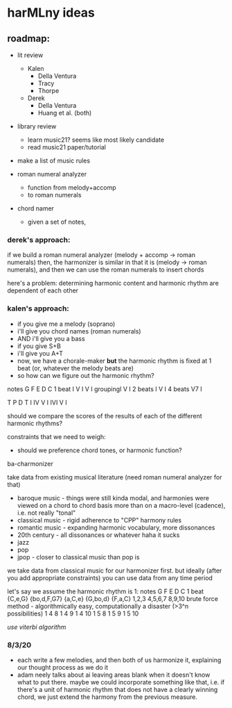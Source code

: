 # harMLny ideas
## roadmap:
- lit review
    - Kalen
        - Della Ventura
        - Tracy
        - Thorpe
    - Derek
        - Della Ventura
        - Huang et al. (both)
- library review
    - learn music21? seems like most likely candidate
    - read music21 paper/tutorial
- make a list of music rules

- roman numeral analyzer
    - function from melody+accomp
    - to roman numerals

- chord namer
    - given a set of notes,

### derek's approach:

if we build a roman numeral analyzer (melody + accomp -> roman numerals) then, the harmonizer is similar in that it is (melody -> roman numerals), and then we can use the roman numerals to insert chords

here's a problem:
determining harmonic content and harmonic rhythm are dependent of each other

### kalen's approach:

- if you give me a melody (soprano)
- i'll give you chord names (roman numerals)
- AND i'll give you a bass
- if you give S+B
- i'll give you A+T
- now, we have a chorale-maker **but** the harmonic rhythm is fixed at 1 beat (or, whatever the melody beats are)
- so how can we figure out the harmonic rhythm?

notes   G   F   E   D   C
1 beat  I   V   I   V   I
groupingI           V   I
2 beats I       V       I
4 beats V7              I

T                   P   D   T
I                   IV  V   I
IVI     V       I

should we compare the scores of the results of each of the different harmonic rhythms?

constraints that we need to weigh:
- should we preference chord tones, or harmonic function?

ba-charmonizer

take data from existing musical literature (need roman numeral analyzer for that)

- baroque music - things were still kinda modal, and harmonies were viewed on a chord to chord basis more than on a macro-level (cadence), i.e. not really "tonal"
- classical music - rigid adherence to "CPP" harmony rules
- romantic music - expanding harmonic vocabulary, more dissonances
- 20th century - all dissonances or whatever haha it sucks
- jazz
- pop
- jpop - closer to classical music than pop is

we take data from classical music for our harmonizer first. but ideally (after you add appropriate constraints) you can use data from any time period

let's say we assume the harmonic rhythm is 1:
notes   G           F           E           D           C
1 beat  {C,e,G}    {bo,d,F,G7}  {a,C,e}     {G,bo,d}    {F,a,C}
        1,2,3       4,5,6,7     8,9,10
brute force method - algorithmically easy, computationally a disaster (>3^n possibilities)
1   4   8
1   4   9
1   4   10
1   5   8
1   5   9
1   5   10

*use viterbi algorithm*

### 8/3/20
- each write a few melodies, and then both of us harmonize it, explaining our thought process as we do it
- adam neely talks about ai leaving areas blank when it doesn't know what to put there. maybe we could incorporate something like that, i.e. if there's a unit of harmonic rhythm that does not have a clearly winning chord, we just extend the harmony from the previous measure. 
